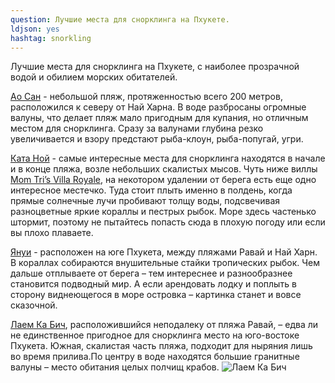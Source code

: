 ```yaml
---
question: Лучшие места для снорклинга на Пхукете.
ldjson: yes
hashtag: snorkling
---
```


Лучшие места для снорклинга на Пхукете, с наиболее прозрачной водой и обилием морских обитателей.

[Ао Сан](https://goo.gl/maps/DteY8x7whFoG314T9) - небольшой пляж, протяженностью всего 200 метров, расположился к северу от Най Харна. В воде разбросаны огромные валуны, что делает пляж мало пригодным для купания, но отличным местом для снорклинга. Сразу за валунами глубина резко увеличивается и взору предстают рыба-клоун, рыба-попугай, угри.

[Ката Ной](https://goo.gl/maps/MHFYcFNQKjFxLwCt9) - самые интересные места для снорклинга находятся в начале и в конце пляжа, возле небольших скалистых мысов. Чуть ниже виллы [Mom Tri’s Villa Royale](https://goo.gl/maps/Db5uxr35wXFKK9rE6), на некотором удалении от берега есть еще одно интересное местечко. Туда стоит плыть именно в полдень, когда прямые солнечные лучи пробивают толщу воды, подсвечивая разноцветные яркие кораллы и пестрых рыбок. Море здесь частенько штормит, поэтому не пытайтесь попасть сюда в плохую погоду или если вы плохо плаваете.

[Януи](https://goo.gl/maps/KSDRmW9RHrcAv89MA) - расположен на юге Пхукета, между пляжами Равай и Най Харн. В кораллах собираются внушительные стайки тропических рыбок. Чем дальше отплываете от берега – тем интереснее и разнообразнее становится подводный мир. А если арендовать лодку и поплыть в сторону виднеющегося в море островка – картинка станет и вовсе сказочной.

[Лаем Ка Бич](https://goo.gl/maps/at9QZXBGuRK59RP66), расположившийся неподалеку от пляжа Равай, – едва ли не единственное пригодное для снорклинга место на юго-востоке Пхукета. Южная, скалистая часть пляжа, подходит для ныряния лишь во время прилива.По центру в воде находятся большие гранитные валуны – место обитания целых полчищ крабов.
![Лаем Ка Бич](https://phuketfaq.ru/assets/images/snorkling.jpeg)
